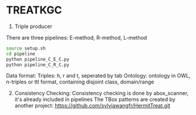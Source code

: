 # TREATKGC
1. Triple producer

There are three pipelines: E-method, R-method, L-method
```bash
source setup.sh
cd pipeline 
python pipeline_C_E_C.py
python pipeline_C_R_C.py

```

Data format: 
Triples: h, r and t, seperated by tab
Ontology: ontology in OWL, n-triples or ttl format, containing disjoint class, domain/range 

2. Consistency Checking:
Consistency checking is done by abox_scanner, it's already included in pipelines 
The TBox patterns are created by another project:  https://github.com/sylviawangfr/HermitTreat.git 